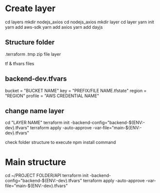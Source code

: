 # Create layer

cd layers
mkdir nodejs_axios
cd nodejs_axios
mkdir layer
cd layer
yarn init
yarn add aws-sdk
yarn add axios
yarn add dayjs


## Structure folder

.terraform
.tmp
  zip file
layer

tf & tfvars files

## backend-dev.tfvars

bucket  = "BUCKET NAME"
key     = "PREFIX/FILE NAME.tfstate"
region  = "REGION"
profile = "AWS CREDENTIAL NAME"

## change name layer

  cd "LAYER NAME"
  terraform init -backend-config="backend-${ENV:-dev}.tfvars"
  terraform apply -auto-approve -var-file="main-${ENV:-dev}.tfvars"

  check folder structure to execute npm install command

# Main structure

  cd ~/PROJECT FOLDER/API
  terraform init -backend-config="backend-${ENV:-dev}.tfvars"
  terraform apply -auto-approve -var-file="main-${ENV:-dev}.tfvars"


